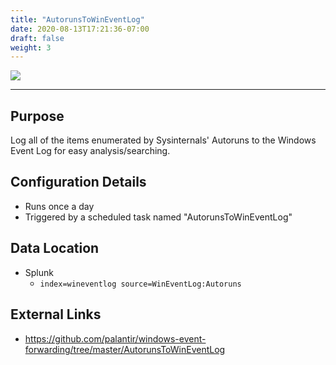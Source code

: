 ```yaml
---
title: "AutorunsToWinEventLog"
date: 2020-08-13T17:21:36-07:00
draft: false
weight: 3
---
```


![](../../images/autorunstowineventlog.png)

---

## Purpose
Log all of the items enumerated by Sysinternals' Autoruns to the Windows Event Log for easy analysis/searching.

## Configuration Details
* Runs once a day
* Triggered by a scheduled task named "AutorunsToWinEventLog"

## Data Location
* Splunk
  * `index=wineventlog source=WinEventLog:Autoruns`

## External Links
* https://github.com/palantir/windows-event-forwarding/tree/master/AutorunsToWinEventLog
